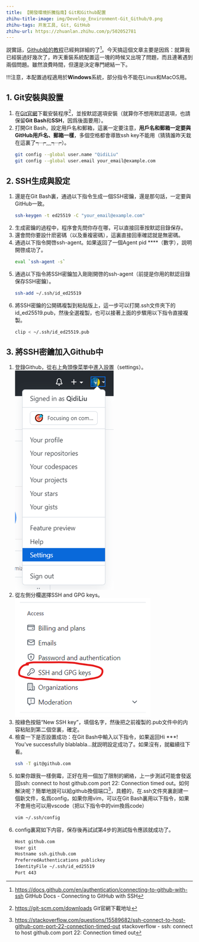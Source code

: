 ```yaml
---
title: 【開發環境折騰指南】Git和Github配置
zhihu-title-image: img/Develop_Environment-Git_Github/0.png
zhihu-tags: 开发工具, Git, GitHub
zhihu-url: https://zhuanlan.zhihu.com/p/502052781
---
```

説實話，[Github給的教程](https://docs.github.com/en/authentication/connecting-to-github-with-ssh)已經夠詳細的了[^1]。今天搞這個文章主要是因爲：就算我已經裝過好幾次了，昨天重裝系統配置這一塊的時候又出現了問題，而且連著遇到兩個問題。雖然浪費時間，但還是決定專門總結一下。

!!!注意，本配置過程適用於**Windows**系統，部分指令不能在Linux和MacOS用。

## 1. Git安裝與設置

1. 在[Git官網](https://git-scm.com/downloads)下載安裝程序[^2]，並按默認選項安裝（就算你不想用默認選項，也請保留**Git Bash**和**SSH**，因爲後面要用）。
2. 打開Git Bash，設定用戶名和郵箱，這裏一定要注意，**用戶名和郵箱一定要與GitHub用戶名、郵箱一樣**，多個空格都會導致ssh key不能用（猜猜誰昨天栽在這裏了┭┮﹏┭┮）。
    ```bash
    git config --global user.name "QidiLiu"
    git config --global user.email your_email@example.com
    ```

## 2. SSH生成與設定

1. 還是在Git Bash裏，通過以下指令生成一個SSH密鑰，還是那句話，一定要與GitHub一致。
    ```bash
    ssh-keygen -t ed25519 -C "your_email@example.com"
    ```
2. 生成密鑰的過程中，程序會先問你存在哪，可以直接回車按默認目錄保存。
3. 還會問你要設什麽密碼（以及重複密碼），這裏直接回車確認就是無密碼。
4. 通過以下指令開啓ssh-agent。如果返回了一個Agent pid ****（數字），説明開啓成功了。
    ```bash
    eval `ssh-agent -s`
    ```
5. 通過以下指令將SSH密鑰加入剛剛開啓的ssh-agent（前提是你用的默認目錄保存SSH密鑰）。
    ```bash
    ssh-add ~/.ssh/id_ed25519
    ```
6. 將SSH密鑰的公開碼複製到粘貼版上，這一步可以打開.ssh文件夾下的id_ed25519.pub，然後全選複製，也可以接著上面的步驟用以下指令直接複製。
    ```bash
    clip < ~/.ssh/id_ed25519.pub
    ```
## 3. 將SSH密鑰加入Github中

1. 登錄Github，從右上角頭像菜單中進入設置（settings）。
    ![進入設置](img/Develop_Environment-Git_Github/3-1.png)
2. 從左側分欄選擇SSH and GPG keys。
    ![進入ssh分欄](img/Develop_Environment-Git_Github/3-2.png)
3. 按綠色按鈕“New SSH key”，填個名字，然後把之前複製的.pub文件中的内容粘貼到第二個空裏，確定。
4. 檢查一下是否設置成功：在Git Bash中輸入以下指令，如果返回Hi ***! You've successfully blablabla...就説明設定成功了。如果沒有，就繼續往下看。
    ```bash
    ssh -T git@github.com
    ```
5. 如果你跟我一樣倒霉，正好在用一個加了限制的網絡，上一步測試可能會發返回ssh: connect to host github.com port 22: Connection timed out。如何解決呢？簡單地說可以給github換個端口[^3]，具體的，在.ssh文件夾裏創建一個新文件，名爲config，如果你用vim，可以在Git Bash裏用以下指令，如果不會用也可以用vscode（把以下指令中的vim換爲code）
    ```bash
    vim ~/.ssh/config
    ```
6. config裏寫如下内容，保存後再試試第4步的測試指令應該就成功了。
    ```bash
    Host github.com
    User git
    Hostname ssh.github.com
    PreferredAuthentications publickey
    IdentityFile ~/.ssh/id_ed25519
    Port 443
    ```

[^1]: https://docs.github.com/en/authentication/connecting-to-github-with-ssh GitHub Docs - Connecting to GitHub with SSH
[^2]: https://git-scm.com/downloads Git官網下載地址
[^3]: https://stackoverflow.com/questions/15589682/ssh-connect-to-host-github-com-port-22-connection-timed-out stackoverflow - ssh: connect to host github.com port 22: Connection timed out
